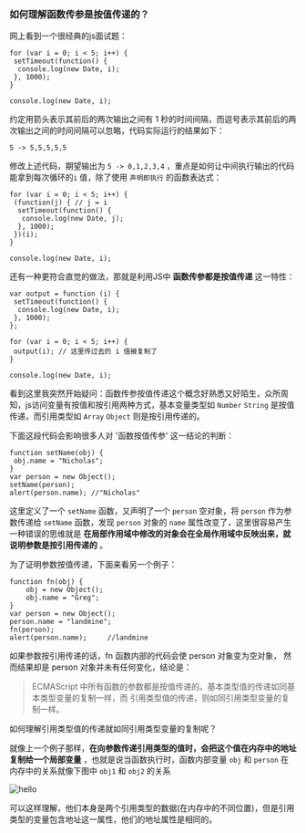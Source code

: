 ### 如何理解函数传参是按值传递的？

网上看到一个很经典的js面试题：

```
for (var i = 0; i < 5; i++) {
 setTimeout(function() {
  console.log(new Date, i);
 }, 1000);
}

console.log(new Date, i);
```

约定用箭头表示其前后的两次输出之间有 1 秒的时间间隔，而逗号表示其前后的两次输出之间的时间间隔可以忽略，代码实际运行的结果如下：

```
5 -> 5,5,5,5,5
```

修改上述代码，期望输出为 `5 -> 0,1,2,3,4` ，重点是如何让中间执行输出的代码能拿到每次循环的`i` 值，除了使用 `声明即执行` 的函数表达式：

```
for (var i = 0; i < 5; i++) {
 (function(j) { // j = i
  setTimeout(function() {
   console.log(new Date, j);
  }, 1000);
 })(i);
}

console.log(new Date, i);
```

还有一种更符合直觉的做法，那就是利用JS中 **函数传参都是按值传递** 这一特性：

```
var output = function (i) {
 setTimeout(function() {
  console.log(new Date, i);
 }, 1000);
};

for (var i = 0; i < 5; i++) {
 output(i); // 这里传过去的 i 值被复制了
}

console.log(new Date, i);
```

看到这里我突然开始疑问：函数传参按值传递这个概念好熟悉又好陌生，众所周知，js访问变量有按值和按引用两种方式，基本变量类型如 `Number`  `String` 是按值传递，而引用类型如 `Array` `Object` 则是按引用传递的。

下面这段代码会影响很多人对 '函数按值传参' 这一结论的判断：

```
function setName(obj) {
 obj.name = "Nicholas";
}
var person = new Object();
setName(person);
alert(person.name); //"Nicholas" 
```

这里定义了一个 `setName` 函数，又声明了一个 `person` 空对象，将 `person` 作为参数传递给 `setName` 函数，发现 `person` 对象的 `name` 属性改变了，这里很容易产生一种错误的思维就是 **在局部作用域中修改的对象会在全局作用域中反映出来，就说明参数是按引用传递的** 。

为了证明参数按值传递，下面来看另一个例子：

```
function fn(obj) {
	obj = new Object();
 	obj.name = "Greg"; 
}
var person = new Object();
person.name = "landmine";
fn(person);
alert(person.name);     //landmine
```

如果参数按引用传递的话，fn 函数内部的代码会使 person 对象变为空对象， 然而结果却是 person 对象并未有任何变化，结论是：

> ECMAScript 中所有函数的参数都是按值传递的。基本类型值的传递如同基本类型变量的复制一样，而
> 引用类型值的传递，则如同引用类型变量的复制一样。

如何理解引用类型值的传递就如同引用类型变量的复制呢？

就像上一个例子那样，**在向参数传递引用类型的值时，会把这个值在内存中的地址复制给一个局部变量** ，也就是说当函数执行时，函数内部变量 `obj` 和 `person` 在内存中的关系就像下图中 `obj1` 和 `obj2` 的关系

![hello]("http://oxx2l7d61.bkt.clouddn.com/%E5%87%BD%E6%95%B0%E4%BC%A0%E5%8F%82%E6%8C%89%E5%80%BC%E4%BC%A0%E9%80%92_01.png")

可以这样理解，他们本身是两个引用类型的数据(在内存中的不同位置)，但是引用类型的变量包含地址这一属性，他们的地址属性是相同的。

